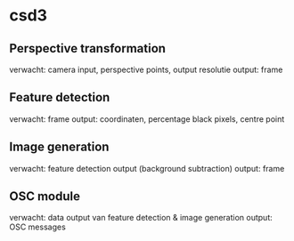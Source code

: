 # csd3

## Perspective transformation
verwacht: camera input, perspective points, output resolutie
output: frame

## Feature detection
verwacht: frame
output: coordinaten, percentage black pixels, centre point

## Image generation
verwacht: feature detection output (background subtraction)
output: frame

## OSC module
verwacht: data output van feature detection & image generation 
output: OSC messages